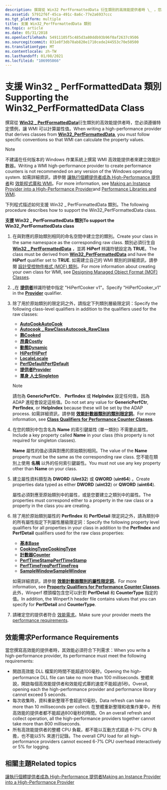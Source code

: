 ```yaml
---
description: 撰寫從 Win32 PerfFormattedData 衍生類別的高效能提供者時 \_ ，您必須遵循特定慣例，讓 WMI 可以計算屬性值。
ms.assetid: 57912f6f-45ca-491c-8a6c-77e2a6937ccc
ms.tgt_platform: multiple
title: 支援 Win32_PerfFormattedData 類別
ms.topic: article
ms.date: 05/31/2018
ms.openlocfilehash: 54911105f5c485d3a80ddb93b96f0af2637c9506
ms.sourcegitcommit: 831e8f3db78ab820e1710cede244553c70e50500
ms.translationtype: MT
ms.contentlocale: zh-TW
ms.lasthandoff: 01/08/2021
ms.locfileid: "106995866"
---
```

# <a name="supporting-the-win32_perfformatteddata-class"></a><span data-ttu-id="321ab-103">支援 Win32 \_ PerfFormattedData 類別</span><span class="sxs-lookup"><span data-stu-id="321ab-103">Supporting the Win32\_PerfFormattedData Class</span></span>

<span data-ttu-id="321ab-104">撰寫從 [**Win32 \_ PerfFormattedData**](/windows/desktop/CIMWin32Prov/win32-perfformatteddata)衍生類別的高效能提供者時，您必須遵循特定慣例，讓 WMI 可以計算屬性值。</span><span class="sxs-lookup"><span data-stu-id="321ab-104">When writing a high-performance provider that derives classes from [**Win32\_PerfFormattedData**](/windows/desktop/CIMWin32Prov/win32-perfformatteddata), you must follow specific conventions so that WMI can calculate the property values.</span></span>

> [!Note]  
> <span data-ttu-id="321ab-105">不建議在任何版本的 Windows 作業系統上撰寫 WMI 高效能提供者來建立效能計數器。</span><span class="sxs-lookup"><span data-stu-id="321ab-105">Writing a WMI high-performance provider to create performance counters is not recommended on any version of the Windows operating system.</span></span> <span data-ttu-id="321ab-106">如需詳細資訊，請參閱 [讓執行個體提供者成為 High-Performance 提供者](making-an-instance-provider-into-a-high-performance-provider.md)和 [效能程式庫和 WMI](performance-libraries-and-wmi.md)。</span><span class="sxs-lookup"><span data-stu-id="321ab-106">For more information, see [Making an Instance Provider into a High-Performance Provider](making-an-instance-provider-into-a-high-performance-provider.md)and [Performance Libraries and WMI](performance-libraries-and-wmi.md).</span></span>

 

<span data-ttu-id="321ab-107">下列程式描述如何支援 Win32 \_ PerfFormattedData 類別。</span><span class="sxs-lookup"><span data-stu-id="321ab-107">The following procedure describes how to support the Win32\_PerfFormattedData class.</span></span>

<span data-ttu-id="321ab-108">**支援 Win32 \_ PerfFormattedData 類別**</span><span class="sxs-lookup"><span data-stu-id="321ab-108">**To support the Win32\_PerfFormattedData class**</span></span>

1.  <span data-ttu-id="321ab-109">在與對應的原始類別相同的命名空間中建立您的類別。</span><span class="sxs-lookup"><span data-stu-id="321ab-109">Create your class in the same namespace as the corresponding raw class.</span></span> <span data-ttu-id="321ab-110">類別必須衍生自 [**Win32 \_ PerfFormattedData**](/windows/desktop/CIMWin32Prov/win32-perfformatteddata) ，並將 **HiPerf** 辨識符號設定為 **TRUE**。</span><span class="sxs-lookup"><span data-stu-id="321ab-110">The class must be derived from [**Win32\_PerfFormattedData**](/windows/desktop/CIMWin32Prov/win32-perfformatteddata) and have the **HiPerf** qualifier set to **TRUE**.</span></span> <span data-ttu-id="321ab-111">如需建立自己的 WMI 類別的詳細資訊，請參閱 [設計受控物件格式 (MOF) 類別](designing-managed-object-format--mof--classes.md)。</span><span class="sxs-lookup"><span data-stu-id="321ab-111">For more information about creating your own class for WMI, see [Designing Managed Object Format (MOF) Classes](designing-managed-object-format--mof--classes.md).</span></span>
2.  <span data-ttu-id="321ab-112">\_在 [**提供者**](class-qualifiers-for-performance-counter-classes.md)辨識符號中指定 "HiPerfCooker v1"。</span><span class="sxs-lookup"><span data-stu-id="321ab-112">Specify "HiPerfCooker\_v1" in the [**Provider**](class-qualifiers-for-performance-counter-classes.md) qualifier.</span></span>
3.  <span data-ttu-id="321ab-113">除了用於原始類別的限定詞之外，請指定下列類別層級限定詞：</span><span class="sxs-lookup"><span data-stu-id="321ab-113">Specify the following class-level qualifiers in addition to the qualifiers used for the raw classes:</span></span>

    -   [<span data-ttu-id="321ab-114">**AutoCook**</span><span class="sxs-lookup"><span data-stu-id="321ab-114">**AutoCook**</span></span>](class-qualifiers-for-performance-counter-classes.md)
    -   [<span data-ttu-id="321ab-115">**Autocook \_ RawClass**</span><span class="sxs-lookup"><span data-stu-id="321ab-115">**Autocook\_RawClass**</span></span>](class-qualifiers-for-performance-counter-classes.md)
    -   [<span data-ttu-id="321ab-116">**熟**</span><span class="sxs-lookup"><span data-stu-id="321ab-116">**Cooked**</span></span>](class-qualifiers-for-performance-counter-classes.md)
    -   [<span data-ttu-id="321ab-117">**昂貴**</span><span class="sxs-lookup"><span data-stu-id="321ab-117">**Costly**</span></span>](class-qualifiers-for-performance-counter-classes.md)
    -   [<span data-ttu-id="321ab-118">**動態**</span><span class="sxs-lookup"><span data-stu-id="321ab-118">**Dynamic**</span></span>](dynamic-qualifier.md)
    -   [<span data-ttu-id="321ab-119">**HiPerf**</span><span class="sxs-lookup"><span data-stu-id="321ab-119">**HiPerf**</span></span>](class-qualifiers-for-performance-counter-classes.md)
    -   [<span data-ttu-id="321ab-120">**Locale**</span><span class="sxs-lookup"><span data-stu-id="321ab-120">**Locale**</span></span>](class-qualifiers-for-performance-counter-classes.md)
    -   [<span data-ttu-id="321ab-121">**PerfDefault**</span><span class="sxs-lookup"><span data-stu-id="321ab-121">**PerfDefault**</span></span>](class-qualifiers-for-performance-counter-classes.md)
    -   [<span data-ttu-id="321ab-122">**提供者**</span><span class="sxs-lookup"><span data-stu-id="321ab-122">**Provider**</span></span>](class-qualifiers-for-performance-counter-classes.md)
    -   [<span data-ttu-id="321ab-123">**單身 人士**</span><span class="sxs-lookup"><span data-stu-id="321ab-123">**Singleton**</span></span>](standard-wmi-qualifiers.md)

    > [!Note]  
    > <span data-ttu-id="321ab-124">請勿為 **GenericPerfCtr**、 **PerfIndex** 或 **HelpIndex** 設定任何值，因為 ADAP 進程會設定這些值。</span><span class="sxs-lookup"><span data-stu-id="321ab-124">Do not set any value for **GenericPerfCtr**, **PerfIndex**, or **HelpIndex** because these will be set by the ADAP process.</span></span> <span data-ttu-id="321ab-125">如需詳細資訊，請參閱 [**效能計數器類別的類別限定詞**](class-qualifiers-for-performance-counter-classes.md)。</span><span class="sxs-lookup"><span data-stu-id="321ab-125">For more information, see [**Class Qualifiers for Performance Counter Classes**](class-qualifiers-for-performance-counter-classes.md).</span></span>

     

4.  <span data-ttu-id="321ab-126">在您的類別中包含名為 **Name** 的索引鍵屬性 (單一類別) 不需要此屬性。</span><span class="sxs-lookup"><span data-stu-id="321ab-126">Include a key property called **Name** in your class (this property is not required for singleton classes).</span></span>

    <span data-ttu-id="321ab-127">**Name** 屬性的值必須與對應的原始類別相同。</span><span class="sxs-lookup"><span data-stu-id="321ab-127">The value of the **Name** property must be the same as the corresponding raw class.</span></span> <span data-ttu-id="321ab-128">您不能在類別上使用 **名稱** 以外的任何索引鍵屬性。</span><span class="sxs-lookup"><span data-stu-id="321ab-128">You must not use any key property other than **Name** on your class.</span></span>

5.  <span data-ttu-id="321ab-129">建立屬性資料類型為 **DWORD** (**Uint32**) 或 **QWORD** (**uint64**) 。</span><span class="sxs-lookup"><span data-stu-id="321ab-129">Create properties data typed as either **DWORD** (**uint32**) or **QWORD** (**uint64**).</span></span>

    <span data-ttu-id="321ab-130">屬性必須對應至原始類別中的屬性，或是您要建立之類別中的屬性。</span><span class="sxs-lookup"><span data-stu-id="321ab-130">The properties must correspond either to a property in the raw class or a property in the class you are creating.</span></span>

6.  <span data-ttu-id="321ab-131">除了用於原始類別屬性的 **PerfIndex** 和 **PerfDetail** 限定詞之外，請為類別中的所有屬性指定下列屬性層級限定詞：</span><span class="sxs-lookup"><span data-stu-id="321ab-131">Specify the following property level qualifiers for all properties in your class in addition to the **PerfIndex** and **PerfDetail** qualifiers used for the raw class properties:</span></span>

    -   [<span data-ttu-id="321ab-132">**基本**</span><span class="sxs-lookup"><span data-stu-id="321ab-132">**Base**</span></span>](property-qualifiers-for-performance-counter-classes.md)
    -   [<span data-ttu-id="321ab-133">**CookingType**</span><span class="sxs-lookup"><span data-stu-id="321ab-133">**CookingType**</span></span>](property-qualifiers-for-performance-counter-classes.md)
    -   [<span data-ttu-id="321ab-134">**計數器**</span><span class="sxs-lookup"><span data-stu-id="321ab-134">**Counter**</span></span>](property-qualifiers-for-performance-counter-classes.md)
    -   [<span data-ttu-id="321ab-135">**PerfTimeStamp**</span><span class="sxs-lookup"><span data-stu-id="321ab-135">**PerfTimeStamp**</span></span>](property-qualifiers-for-performance-counter-classes.md)
    -   [<span data-ttu-id="321ab-136">**PerfTimeFreq**</span><span class="sxs-lookup"><span data-stu-id="321ab-136">**PerfTimeFreq**</span></span>](property-qualifiers-for-performance-counter-classes.md)
    -   [<span data-ttu-id="321ab-137">**SampleWindow**</span><span class="sxs-lookup"><span data-stu-id="321ab-137">**SampleWindow**</span></span>](property-qualifiers-for-performance-counter-classes.md)

    <span data-ttu-id="321ab-138">如需詳細資訊，請參閱 [**效能計數器類別的屬性限定詞**](property-qualifiers-for-performance-counter-classes.md)。</span><span class="sxs-lookup"><span data-stu-id="321ab-138">For more information, see [**Property Qualifiers for Performance Counter Classes**](property-qualifiers-for-performance-counter-classes.md).</span></span> <span data-ttu-id="321ab-139">此外，Winperf 標頭檔包含您可以針對 **PerfDetail** 和 **CounterType** 指定的值。</span><span class="sxs-lookup"><span data-stu-id="321ab-139">In addition, the Winperf.h header file contains values that you can specify for **PerfDetail** and **CounterType**.</span></span>

7.  <span data-ttu-id="321ab-140">請確定您的提供者符合 [效能需求](#performance-requirements)。</span><span class="sxs-lookup"><span data-stu-id="321ab-140">Make sure your provider meets the [performance requirements](#performance-requirements).</span></span>

## <a name="performance-requirements"></a><span data-ttu-id="321ab-141">效能需求</span><span class="sxs-lookup"><span data-stu-id="321ab-141">Performance Requirements</span></span>

<span data-ttu-id="321ab-142">當您撰寫高效能的提供者時，其效能必須符合下列需求：</span><span class="sxs-lookup"><span data-stu-id="321ab-142">When you write a high-performance provider, its performance must meet the following requirements:</span></span>

-   <span data-ttu-id="321ab-143">開啟高效能 DLL 檔案的時間不能超過100毫秒。</span><span class="sxs-lookup"><span data-stu-id="321ab-143">Opening the high-performance DLL file can take no more than 100 milliseconds.</span></span> <span data-ttu-id="321ab-144">整體來說，開啟每個高效能提供者和效能程式庫的速度不能超過5秒。</span><span class="sxs-lookup"><span data-stu-id="321ab-144">Overall, opening each the high-performance provider and performance library cannot exceed 5 seconds.</span></span>
-   <span data-ttu-id="321ab-145">每次收集時，資料重新整理不會超過10毫秒。</span><span class="sxs-lookup"><span data-stu-id="321ab-145">Data refresh can take no more than 10 milliseconds per collect.</span></span> <span data-ttu-id="321ab-146">在整體重新整理和收集作業中，所有高效能的提供者都不能超過800毫秒的時間。</span><span class="sxs-lookup"><span data-stu-id="321ab-146">On an overall refresh and collect operation, all the high-performance providers together cannot take more than 800 milliseconds.</span></span>
-   <span data-ttu-id="321ab-147">所有高效能提供者的整體 CPU 負載，都不能以互動方式超過 6-7% CPU 負擔，也不能以5% 來進行記錄。</span><span class="sxs-lookup"><span data-stu-id="321ab-147">The overall CPU load for all high-performance providers cannot exceed 6-7% CPU overhead interactively or 5% for logging.</span></span>

## <a name="related-topics"></a><span data-ttu-id="321ab-148">相關主題</span><span class="sxs-lookup"><span data-stu-id="321ab-148">Related topics</span></span>

<dl> <dt>

[<span data-ttu-id="321ab-149">讓執行個體提供者成為 High-Performance 提供者</span><span class="sxs-lookup"><span data-stu-id="321ab-149">Making an Instance Provider into a High-Performance Provider</span></span>](making-an-instance-provider-into-a-high-performance-provider.md)
</dt> </dl>

 

 
